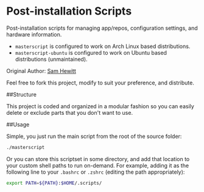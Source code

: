 # Post-installation Scripts

Post-installation scripts for managing app/repos, configuration settings, and hardware information.
- `masterscript` is configured to work on Arch Linux based distributions.
- `masterscript-ubuntu` is configured to work on Ubuntu based distributions (unmaintained).

Original Author: [Sam Hewitt](https://github.com/snwh)

Feel free to fork this project, modify to suit your preference, and distribute.

##Structure

This project is coded and organized in a modular fashion so you can easily delete or exclude parts that you don't want to use.

##Usage

Simple, you just run the main script from the root of the source folder:
```bash
./masterscript
```

Or you can store this scriptset in some directory, and add that location to your custom shell paths to run on-demand. For example, adding it as the following line to your `.bashrc` or `.zshrc` (editing the path appropriately):
```bash
export PATH=${PATH}:$HOME/.scripts/
```
